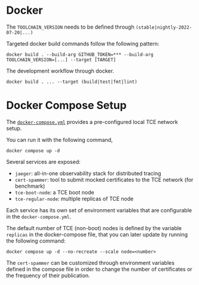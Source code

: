 # Docker

The `TOOLCHAIN_VERSION` needs to be defined through `(stable|nightly-2022-07-20|...)`

Targeted docker build commands follow the following pattern:

```
docker build . --build-arg GITHUB_TOKEN=*** --build-arg TOOLCHAIN_VERSION=[...] --target [TARGET]
```

The development workflow through docker.

```
docker build . ... --target (build|test|fmt|lint)
```
# Docker Compose Setup

The [`docker-compose.yml`](./docker-compose.yml) provides a pre-configured local TCE network setup.

You can run it with the following command,

```
docker compose up -d
```

Several services are exposed:

- `jaeger`: all-in-one observability stack for distributed tracing
- `cert-spammer`: tool to submit mocked certificates to the TCE network (for benchmark)
- `tce-boot-node`: a TCE boot node
- `tce-regular-node`: multiple replicas of TCE node

Each service has its own set of environment variables that are configurable in the `docker-compose.yml`.

The default number of TCE (non-boot) nodes is defined by the variable `replicas` in the docker-compose file, that you can later update by running the following command:

```
docker compose up -d --no-recreate --scale node=<number>
```

The `cert-spammer` can be customized through environment variables defined in the compose file in order to change the number of certificates or the frequency of their publication.
